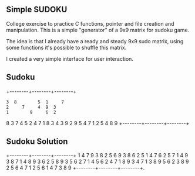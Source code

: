 ## Simple SUDOKU

College exercise to practice C functions, pointer and file creation and manipulation.
This is a simple "generator" of a 9x9 matrix for sudoku game.

The idea is that I already have a ready and steady 9x9 sudo matrix, using some functions it's possible to shuffle this matrix.

I created a very simple interface for user interaction.

## Sudoku
+--------+--------+--------+
                           
    3  8        5  1     7 
    2     7     4  9  3    
    1        9     6  2    
 8     3           7     4 
 5     2  4  7  1  8     3 
 4        3     9        2 
       9     5     4  7  1 
 2  5        4        8  9 
+--------+--------+--------+

## Sudoku Solution
+--------+--------+--------+
 1  4  7  9  3  8  2  5  6 
 9  3  8  6  2  5  1  4  7 
 6  2  5  7  1  4  9  3  8 
 7  1  4  8  9  3  6  2  5 
 8  9  3  5  6  2  7  1  4 
 5  6  2  4  7  1  8  9  3 
 4  7  1  3  8  9  5  6  2 
 3  8  9  2  5  6  4  7  1 
 2  5  6  1  4  7  3  8  9 
+--------+--------+--------+.
